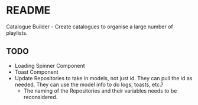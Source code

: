 # README

Catalogue Builder - Create catalogues to organise a large number of playlists. 

## TODO

- Loading Spinner Component
- Toast Component
- Update Repositories to take in models, not just id. They can pull the id as needed. They can use the
model info to do logs, toasts, etc.?
  - The naming of the Repositories and their variables needs to be reconsidered.